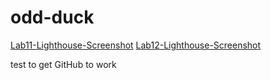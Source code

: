 # odd-duck

[Lab11-Lighthouse-Screenshot](./img.Lab11-Lighthouse-Screenshot.jpg)
[Lab12-Lighthouse-Screenshot](./img.Lab12-Lighthouse-Screenshot.jpg)

test to get GitHub to work 